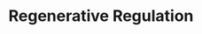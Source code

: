 ---
title: Regenerative Regulation
description: The Metabolic Core - Nervous system as web, bridge, and compost heap.
why_matters: "Modernity, through its demand for speed, control, and coherence, trains our nervous systems to interpret complexity as danger. The consequence is what we call narrow boundary response: binary thinking, reactive behavior, simplified identity defense, and disconnection from relational context. This cluster supports the capacity to feel complex, layered realities without collapsing into defensiveness or savior urgency. It is the process of re-patterning the nervous system not just to survive, but to become metabolically capable of staying with contradiction, discomfort, and deep time responsibility. The pathway goes: from self-regulation (I can stay with myself), to co-regulation (I can stay with you/us/the land), to meta-regulation (I can stay with the whole metabolic field—including what came before and what comes after)."
image: /images/regenerative-regulation.jpg
position_x: 0.15
position_y: 0.25
capacities:
  - title: Self-Regulation
    subtitle: Attuning to Presence
    what_it_is: The capacity to shift from reactive states—fight, flight, freeze—into sober, curious presence. It grounds the nervous system without forcing coherence, allowing grief, contradiction, sensation, and uncertainty to coexist. Rooted in polyvagal theory, this isn't just calming down—it's learning to orient your system toward complexity without threat.
    why_exiled: Modernity exiles self-regulation by reducing it to a product for personal optimization—meditate so you can perform better. This isolates the nervous system from its collective and ecological context and turns regulation into a privatized act.
    what_possible: Reclaiming self-regulation as a relational practice makes it possible to soften the narrow boundary condition and create the inner spaciousness necessary for non-binary thinking. It becomes a way to pause before collapse.
    distortions:
      - name: Collapse anxiety
        description: A form of nervous system overload that emerges when the body feels the weight of systemic grief or planetary despair and freezes. Often misinterpreted as apathy or inaction, but is actually a form of paralyzed overwhelm.
      - name: Identity-protective regulation
        description: Happens when the nervous system reacts defensively in order to maintain social standing, purity, or innocence. Instead of metabolizing complexity, it fortifies rigid identities to avoid discomfort.
    color: "8b5cf6"
    position_x: -0.4
    position_y: -0.3
  - title: Co-Regulation
    subtitle: Entering the Shared Field
    what_it_is: The capacity to resonate with others without merging, fixing, or disappearing. It includes sensing the nervous systems of others (human and more-than-human) as part of a larger field—and responding with reciprocity. Often misunderstood as 'being nice,' true co-regulation is the metabolic calibration of field-based relation.
    why_exiled: Modern belonging tends to enforce conformity. Co-regulation gets instrumentalized to maintain false harmony or suppress conflict. And often, it only flows within in-groups, reinforcing exclusion, white supremacy, or anthropocentrism.
    what_possible: Reclaiming it as a plural, uncomfortable, and reciprocal act makes space for attunement inside tension, not just in comfort.
    distortions:
      - name: Savior urgency
        description: Arises when someone attempts to co-regulate by overriding or 'fixing' the emotional field of another, rather than staying with discomfort. It is a reactive attempt to restore personal comfort by managing others.
      - name: Superficial attunement
        description: Appears as performative empathy—it replicates the gestures of connection without engaging with the deeper, messier undercurrents of rupture and relational repair.
    color: "a855f7"
    position_x: 0.4
    position_y: 0.1
  - title: Meta-Regulation
    subtitle: Navigating Deep Time & Complexity
    what_it_is: Meta-regulation requires a degree of Neuro-decolonization, which is a concept developed by Cree elder Dr. Cash Ahenakew that refers to unwiring these harmful attachments and honouring our entangled nervous system—one attuned to and guided by collective and metabolic processes. Meta-regulation is a layered, deep-time-aware capacity to stay present while metabolizing intergenerational, ecological, and ancestral threads. It is a nervous system practice of holding space for what can't yet be resolved and choosing action not from urgency, but alignment.
    why_exiled: Meta-regulation is often exiled because it slows things down. It exposes illusion, demands complicity, and resists short-termism. It challenges modern systems that reward only what is visible, quick, or profitable.
    what_possible: Meta-regulation is what makes accountability possible across time and scale—it roots action in alignment, not reactivity.
    distortions:
      - name: Trauma-stuckness
        description: Emerges when individuals remain locked in past survival states, replaying old patterns as if they're still true. It restricts capacity to imagine future pathways or engage with slow repair.
      - name: Fixing-as-control
        description: The impulse to prematurely resolve complex tensions. It appears as saviorism or over-productivity and often reproduces harm in the name of 'doing good.' Meta-regulation composts this into humble alignment with the actual pace of healing and repair.
    color: "7c3aed"
    position_x: 0.0
    position_y: 0.5
---